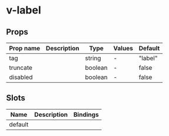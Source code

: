 # v-label

## Props

| Prop name | Description | Type    | Values | Default |
| --------- | ----------- | ------- | ------ | ------- |
| tag       |             | string  | -      | "label" |
| truncate  |             | boolean | -      | false   |
| disabled  |             | boolean | -      | false   |

## Slots

| Name    | Description | Bindings |
| ------- | ----------- | -------- |
| default |             |          |
